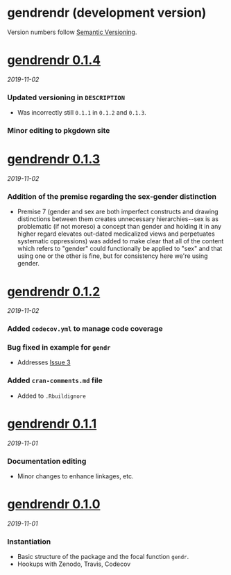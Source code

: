 # gendrendr (development version)

Version numbers follow [Semantic Versioning](https://semver.org/).

# [gendrendr 0.1.4](https://github.com/dapperstats/gendrendr/releases/tag/v0.1.4)
*2019-11-02*

### Updated versioning in `DESCRIPTION`
* Was incorrectly still `0.1.1` in `0.1.2` and `0.1.3`.

### Minor editing to pkgdown site

# [gendrendr 0.1.3](https://github.com/dapperstats/gendrendr/releases/tag/v0.1.3)
*2019-11-02*

### Addition of the premise regarding the sex-gender distinction
* Premise 7 (gender and sex are both imperfect constructs and drawing distinctions between them creates unnecessary hierarchies--sex is as problematic (if not moreso) a concept than gender and holding it in any higher regard elevates out-dated medicalized views and perpetuates systematic oppressions) was added to make clear that all of the content which refers to "gender" could functionally be applied to "sex" and that using one or the other is fine, but for consistency here we're using gender. 

# [gendrendr 0.1.2](https://github.com/dapperstats/gendrendr/releases/tag/v0.1.2)
*2019-11-02*

### Added `codecov.yml` to manage code coverage

### Bug fixed in example for `gendr`
* Addresses [Issue 3](https://github.com/dapperstats/gendrendr/issues/3)

### Added `cran-comments.md` file
* Added to `.Rbuildignore`

# [gendrendr 0.1.1](https://github.com/dapperstats/gendrendr/releases/tag/v0.1.1)
*2019-11-01*

### Documentation editing
* Minor changes to enhance linkages, etc.

# [gendrendr 0.1.0](https://github.com/dapperstats/gendrendr/releases/tag/v0.1.0)
*2019-11-01*

### Instantiation
* Basic structure of the package and the focal function `gendr`.
* Hookups with Zenodo, Travis, Codecov
